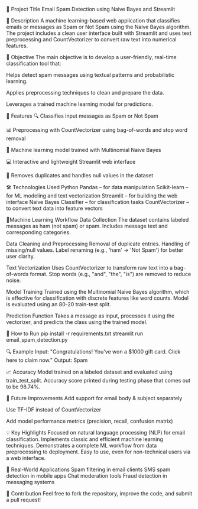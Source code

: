 📌 Project Title
Email Spam Detection using Naive Bayes and Streamlit

📝 Description
A machine learning-based web application that classifies emails or messages as Spam or Not Spam using the Naive Bayes algorithm. The project includes a clean user interface built with Streamlit and uses text preprocessing and CountVectorizer to convert raw text into numerical features.

🎯 Objective
The main objective is to develop a user-friendly, real-time classification tool that:

Helps detect spam messages using textual patterns and probabilistic learning.

Applies preprocessing techniques to clean and prepare the data.

Leverages a trained machine learning model for predictions.

🚀 Features
🔍 Classifies input messages as Spam or Not Spam

📊 Preprocessing with CountVectorizer using bag-of-words and stop word removal

🧠 Machine learning model trained with Multinomial Naive Bayes

💻 Interactive and lightweight Streamlit web interface

🧹 Removes duplicates and handles null values in the dataset

🛠️ Technologies Used
Python
Pandas – for data manipulation
Scikit-learn – for ML modeling and text vectorization
Streamlit – for building the web interface
Naive Bayes Classifier – for classification tasks
CountVectorizer – to convert text data into feature vectors

🧠Machine Learning Workflow
Data Collection
The dataset contains labeled messages as ham (not spam) or spam.
Includes message text and corresponding categories.

Data Cleaning and Preprocessing
Removal of duplicate entries.
Handling of missing/null values.
Label renaming (e.g., 'ham' → 'Not Spam') for better user clarity.

Text Vectorization
Uses CountVectorizer to transform raw text into a bag-of-words format.
Stop words (e.g., "and", "the", "is") are removed to reduce noise.

Model Training
Trained using the Multinomial Naive Bayes algorithm, which is effective for classification with discrete features like word counts.
Model is evaluated using an 80-20 train-test split.

Prediction Function
Takes a message as input, processes it using the vectorizer, and predicts the class using the trained model.

📂 How to Run
pip install -r requirements.txt
streamlit run email_spam_detection.py

🔍 Example
Input: "Congratulations! You've won a $1000 gift card. Click here to claim now."
Output: Spam

📈 Accuracy
Model trained on a labeled dataset and evaluated using train_test_split. Accuracy score printed during testing phase that comes out to be 98.74%.

📌 Future Improvements
Add support for email body & subject separately

Use TF-IDF instead of CountVectorizer

Add model performance metrics (precision, recall, confusion matrix)

💡 Key Highlights
Focused on natural language processing (NLP) for email classification.
Implements classic and efficient machine learning techniques.
Demonstrates a complete ML workflow from data preprocessing to deployment.
Easy to use, even for non-technical users via a web interface.

🔐 Real-World Applications
Spam filtering in email clients
SMS spam detection in mobile apps
Chat moderation tools
Fraud detection in messaging systems

🤝 Contribution
Feel free to fork the repository, improve the code, and submit a pull request!
